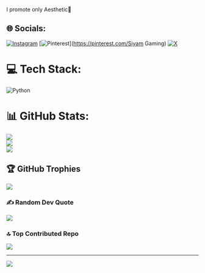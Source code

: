I promote only Aesthetic🙋

## 🌐 Socials:
[![Instagram](https://img.shields.io/badge/Instagram-%23E4405F.svg?logo=Instagram&logoColor=white)](https://instagram.com/siyam.islam10) [![Pinterest](https://img.shields.io/badge/Pinterest-%23E60023.svg?logo=Pinterest&logoColor=white)](https://pinterest.com/Siyam Gaming) [![X](https://img.shields.io/badge/X-black.svg?logo=X&logoColor=white)](https://x.com/SiyamGaming01) 

# 💻 Tech Stack:
![Python](https://img.shields.io/badge/python-3670A0?style=for-the-badge&logo=python&logoColor=ffdd54)
# 📊 GitHub Stats:
![](https://github-readme-stats.vercel.app/api?username=SiyamGaming&theme=gruvbox&hide_border=false&include_all_commits=false&count_private=false)<br/>
![](https://nirzak-streak-stats.vercel.app/?user=SiyamGaming&theme=gruvbox&hide_border=false)<br/>
![](https://github-readme-stats.vercel.app/api/top-langs/?username=SiyamGaming&theme=gruvbox&hide_border=false&include_all_commits=false&count_private=false&layout=compact)

## 🏆 GitHub Trophies
![](https://github-profile-trophy.vercel.app/?username=SiyamGaming&theme=gruvbox&no-frame=false&no-bg=true&margin-w=4)

### ✍️ Random Dev Quote
![](https://quotes-github-readme.vercel.app/api?type=horizontal&theme=radical)

### 🔝 Top Contributed Repo
![](https://github-contributor-stats.vercel.app/api?username=SiyamGaming&limit=5&theme=dark&combine_all_yearly_contributions=true)

---
[![](https://visitcount.itsvg.in/api?id=SiyamGaming&icon=0&color=0)](https://visitcount.itsvg.in)

<!-- Proudly created with GPRM ( https://gprm.itsvg.in ) -->
